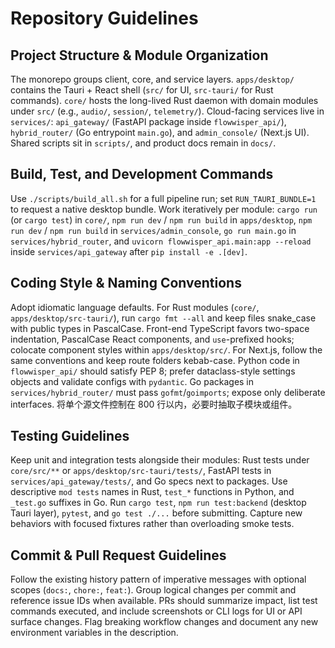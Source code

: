 # Repository Guidelines

## Project Structure & Module Organization
The monorepo groups client, core, and service layers. `apps/desktop/` contains the Tauri + React shell (`src/` for UI, `src-tauri/` for Rust commands). `core/` hosts the long-lived Rust daemon with domain modules under `src/` (e.g., `audio/`, `session/`, `telemetry/`). Cloud-facing services live in `services/`: `api_gateway/` (FastAPI package inside `flowwisper_api/`), `hybrid_router/` (Go entrypoint `main.go`), and `admin_console/` (Next.js UI). Shared scripts sit in `scripts/`, and product docs remain in `docs/`.

## Build, Test, and Development Commands
Use `./scripts/build_all.sh` for a full pipeline run; set `RUN_TAURI_BUNDLE=1` to request a native desktop bundle. Work iteratively per module: `cargo run` (or `cargo test`) in `core/`, `npm run dev` / `npm run build` in `apps/desktop`, `npm run dev` / `npm run build` in `services/admin_console`, `go run main.go` in `services/hybrid_router`, and `uvicorn flowwisper_api.main:app --reload` inside `services/api_gateway` after `pip install -e .[dev]`.

## Coding Style & Naming Conventions
Adopt idiomatic language defaults. For Rust modules (`core/`, `apps/desktop/src-tauri/`), run `cargo fmt --all` and keep files snake_case with public types in PascalCase. Front-end TypeScript favors two-space indentation, PascalCase React components, and `use`-prefixed hooks; colocate component styles within `apps/desktop/src/`. For Next.js, follow the same conventions and keep route folders kebab-case. Python code in `flowwisper_api/` should satisfy PEP 8; prefer dataclass-style settings objects and validate configs with `pydantic`. Go packages in `services/hybrid_router/` must pass `gofmt`/`goimports`; expose only deliberate interfaces. 将单个源文件控制在 800 行以内，必要时抽取子模块或组件。

## Testing Guidelines
Keep unit and integration tests alongside their modules: Rust tests under `core/src/**` or `apps/desktop/src-tauri/tests/`, FastAPI tests in `services/api_gateway/tests/`, and Go specs next to packages. Use descriptive `mod tests` names in Rust, `test_*` functions in Python, and `_test.go` suffixes in Go. Run `cargo test`, `npm run test:backend` (desktop Tauri layer), `pytest`, and `go test ./...` before submitting. Capture new behaviors with focused fixtures rather than overloading smoke tests.

## Commit & Pull Request Guidelines
Follow the existing history pattern of imperative messages with optional scopes (`docs:`, `chore:`, `feat:`). Group logical changes per commit and reference issue IDs when available. PRs should summarize impact, list test commands executed, and include screenshots or CLI logs for UI or API surface changes. Flag breaking workflow changes and document any new environment variables in the description.
